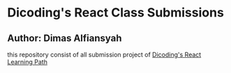 # Dicoding's React Class Submissions 

## Author: Dimas Alfiansyah

this repository consist of all submission project of [Dicoding's React Learning Path](https://www.dicoding.com/learningpaths/58) 